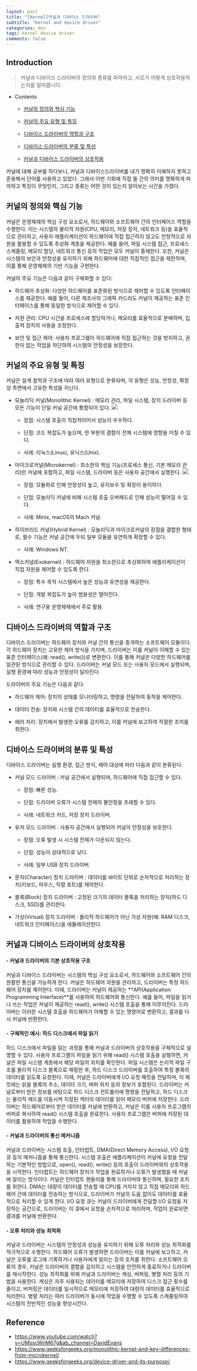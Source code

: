 ```yaml
---
layout: post
title: "[Kernel]커널과 디바이스 드라이버"
subtitle: "kernel and device driver"
categories: dev
tags: kernel device driver
comments: false
---
```


## Introduction
> 커널과 디바이스 드라이버의 정의와 종류를 파악하고, 서로가 어떻게 상호작용하는지를 알아봅니다.

- Contents
	- [커널의 정의와 핵심 기능](#커널의-정의와-핵심-기능)
	
	- [커널의 주요 유형 및 특징](#커널의-주요-유형-및-특징)
	
	- [디바이스 드라이버의 역할과 구조](#디바이스-드라이버의-역할과-구조)

   - [디바이스 드라이버의 분류 및 특성](#디바이스-드라이버의-분류-및-특성)

   - [커널과 디바이스 드라이버의 상호작용](#커널과-디바이스-드라이버의-상호작용)
  
    
  
커널에 대해 공부를 하다보니, 커널과 디바이스드라이버를 내가 명확히 이해하지 못하고 혼용해서 단어를 사용하고 있었다. 그래서 이번 기회에 직접 둘 간의 의미를 명확하게 파악하고 특징이 무엇인지, 그리고 종류는 어떤 것이 있는지 알아보는 시간을 가졌다.

## 커널의 정의와 핵심 기능

커널은 운영체제의 핵심 구성 요소로서, 하드웨어와 소프트웨어 간의 인터페이스 역할을 수행한다. 이는 시스템의 물리적 자원(CPU, 메모리, 저장 장치, 네트워크 등)을 효율적으로 관리하고, 사용자 애플리케이션이 하드웨어에 직접 접근하지 않고도 안정적으로 자원을 활용할 수 있도록 추상화 계층을 제공한다. 예를 들어, 파일 시스템 접근, 프로세스 스케줄링, 메모리 할당, 네트워크 통신 등의 작업은 모두 커널이 중재한다. 또한, 커널은 시스템의 보안과 안정성을 유지하기 위해 하드웨어에 대한 직접적인 접근을 제한하며, 이를 통해 운영체제의 기반 기능을 구현한다.

커널의 주요 기능은 다음과 같이 구체화할 수 있다:

- 하드웨어 추상화: 다양한 하드웨어를 표준화된 방식으로 제어할 수 있도록 인터페이스를 제공한다. 예를 들어, 다른 제조사의 그래픽 카드라도 커널이 제공하는 표준 인터페이스를 통해 동일한 방식으로 제어할 수 있다.

- 자원 관리: CPU 시간을 프로세스에 할당하거나, 메모리를 효율적으로 분배하며, 입출력 장치의 사용을 조정한다.

- 보안 및 접근 제어: 사용자 프로그램이 하드웨어에 직접 접근하는 것을 방지하고, 권한이 없는 작업을 차단하여 시스템의 안정성을 보장한다.

## 커널의 주요 유형 및 특징

커널은 설계 철학과 구조에 따라 여러 유형으로 분류되며, 각 유형은 성능, 안정성, 확장성 측면에서 고유한 특성을 지닌다.

- 모놀리딕 커널(Monolithic Kernel) : 메모리 관리, 파일 시스템, 장치 드라이버 등 모든 기능이 단일 커널 공간에 통합되어 있다.
![](https://github.com/user-attachments/assets/82aee0e4-6eee-4806-b042-db80d7fdba70)

  - 장점: 시스템 호출이 직접적이어서 성능이 우수하다.

  - 단점: 코드 복잡도가 높으며, 한 부분의 결함이 전체 시스템에 영향을 미칠 수 있다.

  - 사례: 리눅스(Linux), 유닉스(Unix).

- 마이크로커널(Microkernel) : 최소한의 핵심 기능(프로세스 통신, 기본 메모리 관리)만 커널에 포함하고, 파일 시스템, 드라이버 등은 사용자 공간에서 실행한다.
![](https://github.com/user-attachments/assets/4226e1eb-c272-47cb-b4ed-b5e898dcb8f3)

  - 장점: 모듈화로 인해 안정성이 높고, 유지보수 및 확장이 용이하다.

  - 단점: 모놀리딕 커널에 비해 시스템 호출 오버헤드로 인해 성능이 떨어질 수 있다.

  - 사례: Minix, macOS의 Mach 커널.

- 하이브리드 커널(Hybrid Kernel) : 모놀리딕과 마이크로커널의 장점을 결합한 형태로, 필수 기능은 커널 공간에 두되 일부 모듈을 유연하게 확장할 수 있다.

  - 사례: Windows NT.

- 엑소커널(Exokernel) : 하드웨어 자원을 최소한으로 추상화하여 애플리케이션이 직접 자원을 제어할 수 있도록 한다.

  - 장점: 특수 목적 시스템에서 높은 성능과 유연성을 제공한다.

  - 단점: 개발 복잡도가 높아 범용성은 떨어진다.

  - 사례: 연구용 운영체제에서 주로 활용.

## 디바이스 드라이버의 역할과 구조

디바이스 드라이버는 하드웨어 장치와 커널 간의 통신을 중개하는 소프트웨어 모듈이다. 각 하드웨어 장치는 고유한 제어 방식을 가지며, 드라이버는 이를 커널이 이해할 수 있는 표준 인터페이스(예: read(), write())로 변환한다. 이를 통해 커널은 다양한 하드웨어를 일관된 방식으로 관리할 수 있다. 드라이버는 커널 모드 또는 사용자 모드에서 실행되며, 실행 환경에 따라 성능과 안정성이 달라진다.

드라이버의 주요 기능은 다음과 같다:

 - 하드웨어 제어: 장치의 상태를 모니터링하고, 명령을 전달하여 동작을 제어한다.

 - 데이터 전송: 장치와 시스템 간의 데이터를 효율적으로 전송한다.

 - 에러 처리: 장치에서 발생한 오류를 감지하고, 이를 커널에 보고하여 적절한 조치를 취한다.

## 디바이스 드라이버의 분류 및 특성

디바이스 드라이버는 실행 환경, 접근 방식, 제어 대상에 따라 다음과 같이 분류된다.

- 커널 모드 드라이버 : 커널 공간에서 실행되며, 하드웨어에 직접 접근할 수 있다.

  - 장점: 빠른 성능.

  - 단점: 드라이버 오류가 시스템 전체의 불안정을 초래할 수 있다.
  
  - 사례: 네트워크 카드, 저장 장치 드라이버.

- 유저 모드 드라이버 : 사용자 공간에서 실행되어 커널의 안정성을 보호한다.

  - 장점: 오류 발생 시 시스템 전체가 다운되지 않는다.

  - 단점: 성능이 상대적으로 낮다.

  - 사례: 일부 USB 장치 드라이버.

- 문자(Character) 장치 드라이버 : 데이터를 바이트 단위로 순차적으로 처리하는 장치(키보드, 마우스, 직렬 포트)를 제어한다.

- 블록(Block) 장치 드라이버 : 고정된 크기의 데이터 블록을 처리하는 장치(하드 디스크, SSD)를 관리한다.

- 가상(Virtual) 장치 드라이버 : 물리적 하드웨어가 아닌 가상 자원(예: RAM 디스크, 네트워크 인터페이스)을 에뮬레이션한다.
  
## 커널과 디바이스 드라이버의 상호작용

#### - 커널과 드라이버의 기본 상호작용 구조
커널과 디바이스 드라이버는 시스템의 핵심 구성 요소로서, 하드웨어와 소프트웨어 간의 원활한 통신을 가능하게 한다. 커널은 하드웨어 자원을 관리하고, 드라이버는 특정 하드웨어 장치를 제어한다. 이때, 드라이버는 커널이 제공하는 **API(Application Programming Interface)**를 사용하여 하드웨어와 통신한다. 예를 들어, 파일을 읽거나 쓰는 작업은 커널이 제공하는 read(), write() 시스템 호출을 통해 이루어진다. 드라이버는 이러한 시스템 호출을 하드웨어가 이해할 수 있는 명령어로 변환하고, 결과를 다시 커널에 반환한다.

#### - 구체적인 예시: 하드 디스크에서 파일 읽기

하드 디스크에서 파일을 읽는 과정을 통해 커널과 드라이버의 상호작용을 구체적으로 설명할 수 있다. 사용자 프로그램이 파일을 읽기 위해 read() 시스템 호출을 실행하면, 커널은 파일 시스템 계층에서 해당 파일의 위치를 확인한다. 파일 시스템은 논리적 파일 구조를 물리적 디스크 블록으로 매핑한 후, 하드 디스크 드라이버를 호출하여 특정 블록의 데이터를 읽도록 요청한다. 이때, 커널은 드라이버에게 I/O 요청 패킷을 전달하며, 이 패킷에는 읽을 블록의 주소, 데이터 크기, 버퍼 위치 등의 정보가 포함된다. 드라이버는 커널로부터 받은 정보를 바탕으로 하드 디스크 컨트롤러에 명령을 전달하고, 하드 디스크는 물리적 헤드를 이동시켜 지정된 섹터의 데이터를 읽어 메모리 버퍼에 저장한다. 드라이버는 하드웨어로부터 받은 데이터를 커널에 반환하고, 커널은 이를 사용자 프로그램의 버퍼로 복사하여 read() 시스템 호출을 완료한다. 사용자 프로그램은 버퍼에 저장된 데이터를 활용하여 작업을 수행한다.

#### - 커널과 드라이버의 통신 메커니즘

커널과 드라이버는 시스템 호출, 인터럽트, DMA(Direct Memory Access), I/O 요청 큐 등의 메커니즘을 통해 통신한다. 시스템 호출은 애플리케이션이 커널에 요청을 전달하는 기본적인 방법으로, open(), read(), write() 등의 호출이 드라이버와의 상호작용을 시작한다. 인터럽트는 하드웨어 장치가 작업을 완료하거나 오류가 발생했을 때 커널에 알리는 방식이다. 커널은 인터럽트 핸들러를 통해 드라이버와 통신하며, 필요한 조치를 취한다. DMA는 대량의 데이터를 전송할 때 CPU를 거치지 않고 직접 메모리와 하드웨어 간에 데이터를 전송하는 방식으로, 드라이버가 커널의 도움 없이도 데이터를 효율적으로 처리할 수 있게 한다. I/O 요청 큐는 커널이 드라이버에게 전달할 I/O 요청을 저장하는 공간으로, 드라이버는 이 큐에서 요청을 순차적으로 처리하며, 작업이 완료되면 결과를 커널에 반환한다.

#### - 오류 처리와 성능 최적화

커널과 드라이버는 시스템의 안정성과 성능을 유지하기 위해 오류 처리와 성능 최적화를 적극적으로 수행한다. 하드웨어 오류가 발생하면 드라이버는 이를 커널에 보고하고, 커널은 오류를 로그에 기록하거나 사용자에게 알리는 등의 조치를 취한다. 소프트웨어 오류의 경우, 커널은 드라이버의 결함을 감지하고 시스템을 안전하게 종료하거나 드라이버를 재시작한다. 성능 최적화를 위해 커널과 드라이버는 캐싱, 버퍼링, 병렬 처리 등의 기법을 사용한다. 캐싱은 자주 사용되는 데이터를 메모리에 저장하여 디스크 접근 횟수를 줄이고, 버퍼링은 데이터를 일시적으로 메모리에 저장하여 대량의 데이터를 효율적으로 처리한다. 병렬 처리는 여러 드라이버가 동시에 작업을 수행할 수 있도록 스케줄링하여 시스템의 전반적인 성능을 향상시킨다.

## Reference
- https://www.youtube.com/watch?v=UMsscWnM67g&ab_channel=DavidEvans
- https://www.geeksforgeeks.org/monolithic-kernel-and-key-differences-from-microkernel/
- https://www.geeksforgeeks.org/device-driver-and-its-purpose/